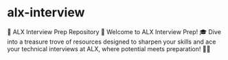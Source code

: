 # alx-interview
🌟 ALX Interview Prep Repository 🚀  Welcome to ALX Interview Prep! 🎓 Dive into a treasure trove of resources designed to sharpen your skills and ace your technical interviews at ALX, where potential meets preparation! 💼🚀
